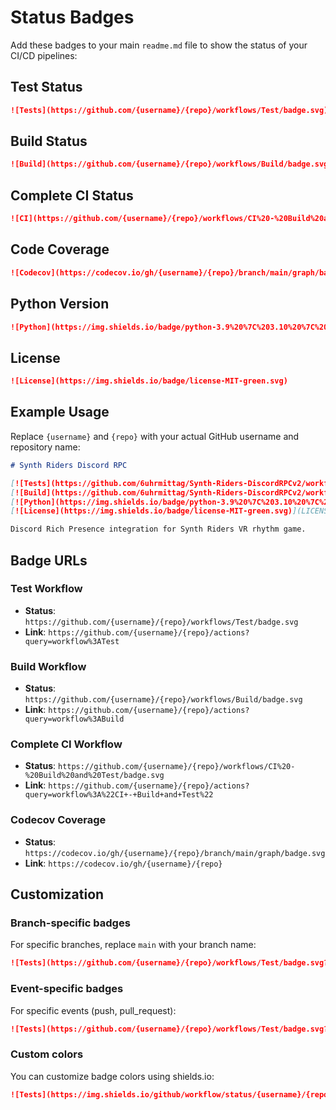 # Status Badges

Add these badges to your main `readme.md` file to show the status of your CI/CD pipelines:

## Test Status
```markdown
![Tests](https://github.com/{username}/{repo}/workflows/Test/badge.svg)
```

## Build Status
```markdown
![Build](https://github.com/{username}/{repo}/workflows/Build/badge.svg)
```

## Complete CI Status
```markdown
![CI](https://github.com/{username}/{repo}/workflows/CI%20-%20Build%20and%20Test/badge.svg)
```

## Code Coverage
```markdown
![Codecov](https://codecov.io/gh/{username}/{repo}/branch/main/graph/badge.svg)
```

## Python Version
```markdown
![Python](https://img.shields.io/badge/python-3.9%20%7C%203.10%20%7C%203.11-blue.svg)
```

## License
```markdown
![License](https://img.shields.io/badge/license-MIT-green.svg)
```

## Example Usage
Replace `{username}` and `{repo}` with your actual GitHub username and repository name:

```markdown
# Synth Riders Discord RPC

[![Tests](https://github.com/6uhrmittag/Synth-Riders-DiscordRPCv2/workflows/Test/badge.svg)](https://github.com/6uhrmittag/Synth-Riders-DiscordRPCv2/actions?query=workflow%3ATest)
[![Build](https://github.com/6uhrmittag/Synth-Riders-DiscordRPCv2/workflows/Build/badge.svg)](https://github.com/6uhrmittag/Synth-Riders-DiscordRPCv2/actions?query=workflow%3ABuild)
[![Python](https://img.shields.io/badge/python-3.9%20%7C%203.10%20%7C%203.11-blue.svg)](https://www.python.org/downloads/)
[![License](https://img.shields.io/badge/license-MIT-green.svg)](LICENSE)

Discord Rich Presence integration for Synth Riders VR rhythm game.
```

## Badge URLs

### Test Workflow
- **Status**: `https://github.com/{username}/{repo}/workflows/Test/badge.svg`
- **Link**: `https://github.com/{username}/{repo}/actions?query=workflow%3ATest`

### Build Workflow
- **Status**: `https://github.com/{username}/{repo}/workflows/Build/badge.svg`
- **Link**: `https://github.com/{username}/{repo}/actions?query=workflow%3ABuild`

### Complete CI Workflow
- **Status**: `https://github.com/{username}/{repo}/workflows/CI%20-%20Build%20and%20Test/badge.svg`
- **Link**: `https://github.com/{username}/{repo}/actions?query=workflow%3A%22CI+-+Build+and+Test%22`

### Codecov Coverage
- **Status**: `https://codecov.io/gh/{username}/{repo}/branch/main/graph/badge.svg`
- **Link**: `https://codecov.io/gh/{username}/{repo}`

## Customization

### Branch-specific badges
For specific branches, replace `main` with your branch name:
```markdown
![Tests](https://github.com/{username}/{repo}/workflows/Test/badge.svg?branch=develop)
```

### Event-specific badges
For specific events (push, pull_request):
```markdown
![Tests](https://github.com/{username}/{repo}/workflows/Test/badge.svg?event=push)
```

### Custom colors
You can customize badge colors using shields.io:
```markdown
![Tests](https://img.shields.io/github/workflow/status/{username}/{repo}/Test?color=green&label=tests)
``` 